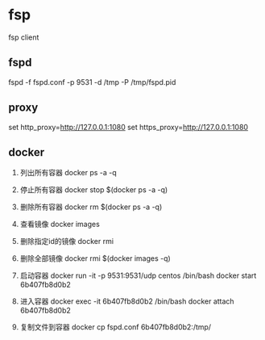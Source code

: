 # fsp
fsp client


## fspd

fspd -f fspd.conf -p 9531 -d /tmp -P /tmp/fspd.pid

## proxy

set http_proxy=http://127.0.0.1:1080
set https_proxy=http://127.0.0.1:1080

## docker

1. 列出所有容器
docker ps -a -q

2. 停止所有容器
docker stop $(docker ps -a -q)

3. 删除所有容器
docker rm $(docker ps -a -q)

4. 查看镜像
docker images

5. 删除指定id的镜像
docker rmi <image id>

6. 删除全部镜像
docker rmi $(docker images -q)

7. 启动容器
docker run -it -p 9531:9531/udp centos /bin/bash
docker start 6b407fb8d0b2

8. 进入容器
docker exec -it 6b407fb8d0b2 /bin/bash
docker attach 6b407fb8d0b2

9. 复制文件到容器
docker cp fspd.conf 6b407fb8d0b2:/tmp/